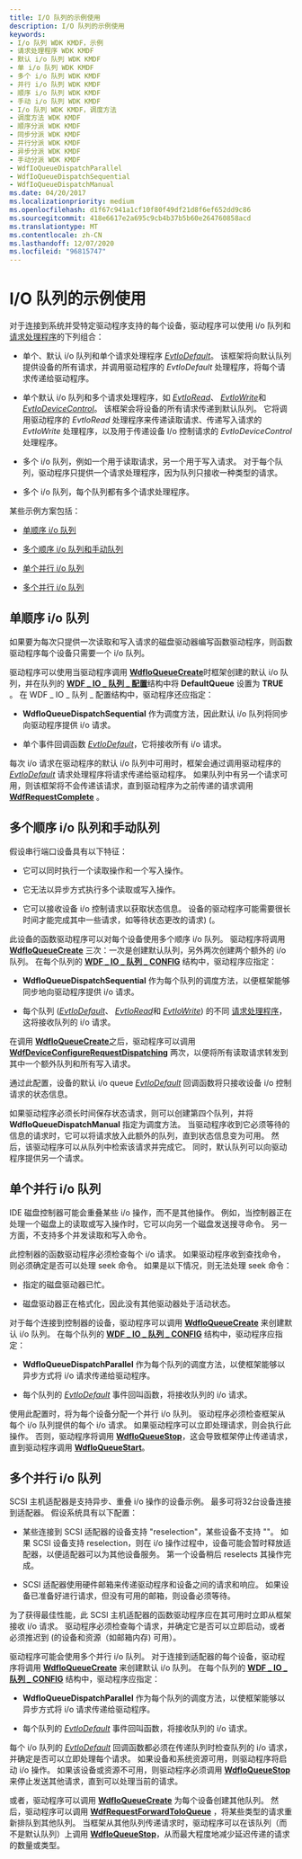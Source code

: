 ```yaml
---
title: I/O 队列的示例使用
description: I/O 队列的示例使用
keywords:
- I/o 队列 WDK KMDF，示例
- 请求处理程序 WDK KMDF
- 默认 i/o 队列 WDK KMDF
- 单 i/o 队列 WDK KMDF
- 多个 i/o 队列 WDK KMDF
- 并行 i/o 队列 WDK KMDF
- 顺序 i/o 队列 WDK KMDF
- 手动 i/o 队列 WDK KMDF
- I/o 队列 WDK KMDF，调度方法
- 调度方法 WDK KMDF
- 顺序分派 WDK KMDF
- 同步分派 WDK KMDF
- 并行分派 WDK KMDF
- 异步分派 WDK KMDF
- 手动分派 WDK KMDF
- WdfIoQueueDispatchParallel
- WdfIoQueueDispatchSequential
- WdfIoQueueDispatchManual
ms.date: 04/20/2017
ms.localizationpriority: medium
ms.openlocfilehash: d1f67c941a1cf10f80f49df21d8f6ef652dd9c86
ms.sourcegitcommit: 418e6617e2a695c9cb4b37b5b60e264760858acd
ms.translationtype: MT
ms.contentlocale: zh-CN
ms.lasthandoff: 12/07/2020
ms.locfileid: "96815747"
---
```

# <a name="example-uses-of-io-queues"></a>I/O 队列的示例使用





对于连接到系统并受特定驱动程序支持的每个设备，驱动程序可以使用 i/o 队列和 [请求处理程序](request-handlers.md)的下列组合：

-   单个、默认 i/o 队列和单个请求处理程序 [*EvtIoDefault*](/windows-hardware/drivers/ddi/wdfio/nc-wdfio-evt_wdf_io_queue_io_default)。 该框架将向默认队列提供设备的所有请求，并调用驱动程序的 *EvtIoDefault* 处理程序，将每个请求传递给驱动程序。

-   单个默认 i/o 队列和多个请求处理程序，如 [*EvtIoRead*](/windows-hardware/drivers/ddi/wdfio/nc-wdfio-evt_wdf_io_queue_io_read)、 [*EvtIoWrite*](/windows-hardware/drivers/ddi/wdfio/nc-wdfio-evt_wdf_io_queue_io_write)和 [*EvtIoDeviceControl*](/windows-hardware/drivers/ddi/wdfio/nc-wdfio-evt_wdf_io_queue_io_device_control)。 该框架会将设备的所有请求传递到默认队列。 它将调用驱动程序的 *EvtIoRead* 处理程序来传递读取请求、传递写入请求的 *EvtIoWrite* 处理程序，以及用于传递设备 I/o 控制请求的 *EvtIoDeviceControl* 处理程序。

-   多个 i/o 队列，例如一个用于读取请求，另一个用于写入请求。 对于每个队列，驱动程序只提供一个请求处理程序，因为队列只接收一种类型的请求。

-   多个 i/o 队列，每个队列都有多个请求处理程序。

某些示例方案包括：

-   [单顺序 i/o 队列](#a-single-sequential-io-queue)

-   [多个顺序 i/o 队列和手动队列](#multiple-sequential-io-queues-and-a-manual-queue)

-   [单个并行 i/o 队列](#a-single-parallel-io-queue)

-   [多个并行 i/o 队列](#multiple-parallel-io-queues)

## <a name="a-single-sequential-io-queue"></a>单顺序 i/o 队列

如果要为每次只提供一次读取和写入请求的磁盘驱动器编写函数驱动程序，则函数驱动程序每个设备只需要一个 i/o 队列。

驱动程序可以使用当驱动程序调用 [**WdfIoQueueCreate**](/windows-hardware/drivers/ddi/wdfio/nf-wdfio-wdfioqueuecreate)时框架创建的默认 i/o 队列，并在队列的 [**WDF \_ IO \_ 队列 \_ 配置**](/windows-hardware/drivers/ddi/wdfio/ns-wdfio-_wdf_io_queue_config)结构中将 **DefaultQueue** 设置为 **TRUE** 。 在 WDF \_ IO \_ 队列 \_ 配置结构中，驱动程序还应指定：

-   **WdfIoQueueDispatchSequential** 作为调度方法，因此默认 i/o 队列将同步向驱动程序提供 i/o 请求。

-   单个事件回调函数 [*EvtIoDefault*](/windows-hardware/drivers/ddi/wdfio/nc-wdfio-evt_wdf_io_queue_io_default)，它将接收所有 i/o 请求。

每次 i/o 请求在驱动程序的默认 i/o 队列中可用时，框架会通过调用驱动程序的 [*EvtIoDefault*](/windows-hardware/drivers/ddi/wdfio/nc-wdfio-evt_wdf_io_queue_io_default) 请求处理程序将请求传递给驱动程序。 如果队列中有另一个请求可用，则该框架将不会传递该请求，直到驱动程序为之前传递的请求调用 [**WdfRequestComplete**](/windows-hardware/drivers/ddi/wdfrequest/nf-wdfrequest-wdfrequestcomplete) 。

## <a name="multiple-sequential-io-queues-and-a-manual-queue"></a>多个顺序 i/o 队列和手动队列

假设串行端口设备具有以下特征：

-   它可以同时执行一个读取操作和一个写入操作。

-   它无法以异步方式执行多个读取或写入操作。

-   它可以接收设备 i/o 控制请求以获取状态信息。 设备的驱动程序可能需要很长时间才能完成其中一些请求，如等待状态更改的请求)  (。

此设备的函数驱动程序可以对每个设备使用多个顺序 i/o 队列。 驱动程序将调用 [**WdfIoQueueCreate**](/windows-hardware/drivers/ddi/wdfio/nf-wdfio-wdfioqueuecreate) 三次：一次是创建默认队列，另外两次创建两个额外的 i/o 队列。 在每个队列的 [**WDF \_ IO \_ 队列 \_ CONFIG**](/windows-hardware/drivers/ddi/wdfio/ns-wdfio-_wdf_io_queue_config) 结构中，驱动程序应指定：

-   **WdfIoQueueDispatchSequential** 作为每个队列的调度方法，以便框架能够同步地向驱动程序提供 i/o 请求。

-   每个队列 ([*EvtIoDefault*](/windows-hardware/drivers/ddi/wdfio/nc-wdfio-evt_wdf_io_queue_io_default)、 [*EvtIoRead*](/windows-hardware/drivers/ddi/wdfio/nc-wdfio-evt_wdf_io_queue_io_read)和 [*EvtIoWrite*](/windows-hardware/drivers/ddi/wdfio/nc-wdfio-evt_wdf_io_queue_io_write)) 的不同 [请求处理程序](request-handlers.md)，这将接收队列的 i/o 请求。

在调用 [**WdfIoQueueCreate**](/windows-hardware/drivers/ddi/wdfio/nf-wdfio-wdfioqueuecreate)之后，驱动程序可以调用 [**WdfDeviceConfigureRequestDispatching**](/windows-hardware/drivers/ddi/wdfdevice/nf-wdfdevice-wdfdeviceconfigurerequestdispatching) 两次，以便将所有读取请求转发到其中一个额外队列和所有写入请求。

通过此配置，设备的默认 i/o queue [*EvtIoDefault*](/windows-hardware/drivers/ddi/wdfio/nc-wdfio-evt_wdf_io_queue_io_default) 回调函数将只接收设备 i/o 控制请求的状态信息。

如果驱动程序必须长时间保存状态请求，则可以创建第四个队列，并将 **WdfIoQueueDispatchManual** 指定为调度方法。 当驱动程序收到它必须等待的信息的请求时，它可以将请求放入此额外的队列，直到状态信息变为可用。 然后，该驱动程序可以从队列中检索该请求并完成它。 同时，默认队列可以向驱动程序提供另一个请求。

## <a name="a-single-parallel-io-queue"></a>单个并行 i/o 队列

IDE 磁盘控制器可能会重叠某些 i/o 操作，而不是其他操作。 例如，当控制器正在处理一个磁盘上的读取或写入操作时，它可以向另一个磁盘发送搜寻命令。 另一方面，不支持多个并发读取和写入命令。

此控制器的函数驱动程序必须检查每个 i/o 请求。 如果驱动程序收到查找命令，则必须确定是否可以处理 seek 命令。 如果是以下情况，则无法处理 seek 命令：

-   指定的磁盘驱动器已忙。

-   磁盘驱动器正在格式化，因此没有其他驱动器处于活动状态。

对于每个连接到控制器的设备，驱动程序可以调用 [**WdfIoQueueCreate**](/windows-hardware/drivers/ddi/wdfio/nf-wdfio-wdfioqueuecreate) 来创建默认 i/o 队列。 在每个队列的 [**WDF \_ IO \_ 队列 \_ CONFIG**](/windows-hardware/drivers/ddi/wdfio/ns-wdfio-_wdf_io_queue_config) 结构中，驱动程序应指定：

-   **WdfIoQueueDispatchParallel** 作为每个队列的调度方法，以使框架能够以异步方式将 i/o 请求传递给驱动程序。

-   每个队列的 [*EvtIoDefault*](/windows-hardware/drivers/ddi/wdfio/nc-wdfio-evt_wdf_io_queue_io_default) 事件回叫函数，将接收队列的 i/o 请求。

使用此配置时，将为每个设备分配一个并行 i/o 队列。 驱动程序必须检查框架从每个 i/o 队列提供的每个 i/o 请求。 如果驱动程序可以立即处理请求，则会执行此操作。 否则，驱动程序将调用 [**WdfIoQueueStop**](/windows-hardware/drivers/ddi/wdfio/nf-wdfio-wdfioqueuestop)，这会导致框架停止传递请求，直到驱动程序调用 [**WdfIoQueueStart**](/windows-hardware/drivers/ddi/wdfio/nf-wdfio-wdfioqueuestart)。

## <a name="multiple-parallel-io-queues"></a>多个并行 i/o 队列

SCSI 主机适配器是支持异步、重叠 i/o 操作的设备示例。 最多可将32台设备连接到适配器。 假设系统具有以下配置：

-   某些连接到 SCSI 适配器的设备支持 "reselection"，某些设备不支持 ""。 如果 SCSI 设备支持 reselection，则在 i/o 操作过程中，设备可能会暂时释放适配器，以便适配器可以为其他设备服务。 第一个设备稍后 reselects 其操作完成。

-   SCSI 适配器使用硬件邮箱来传递驱动程序和设备之间的请求和响应。 如果设备已准备好进行请求，但没有可用的邮箱，则设备必须等待。

为了获得最佳性能，此 SCSI 主机适配器的函数驱动程序应在其可用时立即从框架接收 i/o 请求。 驱动程序必须检查每个请求，并确定它是否可以立即启动，或者必须推迟到 (的设备和资源（如邮箱内存) 可用）。

驱动程序可能会使用多个并行 i/o 队列。 对于连接到适配器的每个设备，驱动程序将调用 [**WdfIoQueueCreate**](/windows-hardware/drivers/ddi/wdfio/nf-wdfio-wdfioqueuecreate) 来创建默认 i/o 队列。 在每个队列的 [**WDF \_ IO \_ 队列 \_ CONFIG**](/windows-hardware/drivers/ddi/wdfio/ns-wdfio-_wdf_io_queue_config) 结构中，驱动程序应指定：

-   **WdfIoQueueDispatchParallel** 作为每个队列的调度方法，以使框架能够以异步方式将 i/o 请求传递给驱动程序。

-   每个队列的 [*EvtIoDefault*](/windows-hardware/drivers/ddi/wdfio/nc-wdfio-evt_wdf_io_queue_io_default) 事件回叫函数，将接收队列的 i/o 请求。

每个 i/o 队列的 [*EvtIoDefault*](/windows-hardware/drivers/ddi/wdfio/nc-wdfio-evt_wdf_io_queue_io_default) 回调函数都必须在传递队列时检查队列的 i/o 请求，并确定是否可以立即处理每个请求。 如果设备和系统资源可用，则驱动程序将启动 i/o 操作。 如果该设备或资源不可用，则驱动程序必须调用 [**WdfIoQueueStop**](/windows-hardware/drivers/ddi/wdfio/nf-wdfio-wdfioqueuestop) 来停止发送其他请求，直到可以处理当前的请求。

或者，驱动程序可以调用 [**WdfIoQueueCreate**](/windows-hardware/drivers/ddi/wdfio/nf-wdfio-wdfioqueuecreate) 为每个设备创建其他队列。 然后，驱动程序可以调用 [**WdfRequestForwardToIoQueue**](/windows-hardware/drivers/ddi/wdfrequest/nf-wdfrequest-wdfrequestforwardtoioqueue) ，将某些类型的请求重新排队到其他队列。 当框架从其他队列传递请求时，驱动程序可以在该队列（而不是默认队列）上调用 [**WdfIoQueueStop**](/windows-hardware/drivers/ddi/wdfio/nf-wdfio-wdfioqueuestop)，从而最大程度地减少延迟传递的请求的数量或类型。

 

